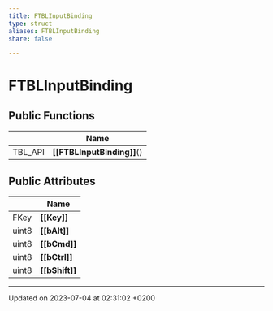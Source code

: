 ```yaml
---
title: FTBLInputBinding
type: struct
aliases: FTBLInputBinding
share: false

---
```


# FTBLInputBinding





## Public Functions

|                | Name           |
| -------------- | -------------- |
| TBL_API | **[[FTBLInputBinding]]**() |

## Public Attributes

|                | Name           |
| -------------- | -------------- |
| FKey | **[[Key]]**  |
| uint8 | **[[bAlt]]**  |
| uint8 | **[[bCmd]]**  |
| uint8 | **[[bCtrl]]**  |
| uint8 | **[[bShift]]**  |

-------------------------------

Updated on 2023-07-04 at 02:31:02 +0200
